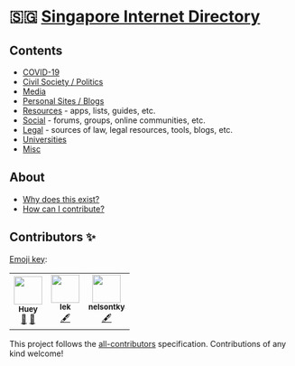 # 🇸🇬 [Singapore Internet Directory](https://web.tgt.sg)

## Contents

- [COVID-19](covid.md)
- [Civil Society / Politics](civil-society-politics.md)
- [Media](media.md)
- [Personal Sites / Blogs](blogs.md)
- [Resources](resources.md) - apps, lists, guides, etc.
- [Social](social.md) - forums, groups, online communities, etc.
- [Legal](legal.md) - sources of law, legal resources, tools, blogs, etc.
- [Universities](universities.md)
- [Misc](misc.md)

## About

- [Why does this exist?](meta/README.md)
- [How can I contribute?](meta/how-to-contribute.md)

## Contributors ✨

[Emoji key](https://allcontributors.org/docs/en/emoji-key):

<!-- ALL-CONTRIBUTORS-LIST:START - Do not remove or modify this section -->
<!-- prettier-ignore-start -->
<!-- markdownlint-disable -->
<table>
  <tr>
    <td align="center"><a href="https://github.com/hueyy"><img src="https://avatars.githubusercontent.com/u/6523121?v=4?s=50" width="50px;" alt=""/><br /><sub><b>Huey</b></sub></a><br /><a href="#ideas-hueyy" title="Ideas, Planning, & Feedback">🤔</a> <a href="#maintenance-hueyy" title="Maintenance">🚧</a></td>
    <td align="center"><a href="https://github.com/billiebongo"><img src="https://avatars.githubusercontent.com/u/39232407?v=4?s=50" width="50px;" alt=""/><br /><sub><b>lek</b></sub></a><br /><a href="#content-billiebongo" title="Content">🖋</a></td>
    <td align="center"><a href="https://github.com/nelsontky"><img src="https://avatars.githubusercontent.com/u/7272103?v=4?s=50" width="50px;" alt=""/><br /><sub><b>nelsontky</b></sub></a><br /><a href="#content-nelsontky" title="Content">🖋</a></td>
  </tr>
</table>

<!-- markdownlint-restore -->
<!-- prettier-ignore-end -->

<!-- ALL-CONTRIBUTORS-LIST:END -->

This project follows the [all-contributors](https://github.com/all-contributors/all-contributors) specification. Contributions of any kind welcome!
